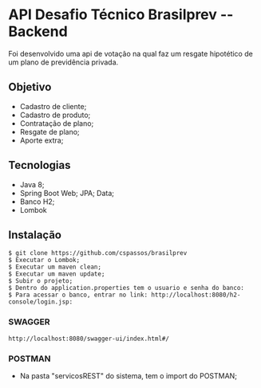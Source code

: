 # API Desafio Técnico Brasilprev -- Backend

Foi desenvolvido uma api de votação na qual faz um resgate hipotético de um plano de previdência privada.

## Objetivo

* Cadastro de cliente;
* Cadastro de produto;
* Contratação de plano;
* Resgate de plano;
* Aporte extra;

## Tecnologias

* Java 8;
* Spring Boot Web; JPA; Data;
* Banco H2;
* Lombok

## Instalação

```
$ git clone https://github.com/cspassos/brasilprev
$ Executar o Lombok;
$ Executar um maven clean;
$ Executar um maven update;
$ Subir o projeto;
$ Dentro do application.properties tem o usuario e senha do banco:
$ Para acessar o banco, entrar no link: http://localhost:8080/h2-console/login.jsp:
```

### SWAGGER
```
http://localhost:8080/swagger-ui/index.html#/

```

### POSTMAN

* Na pasta "servicosREST" do sistema, tem o import do POSTMAN;


